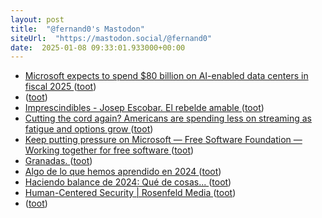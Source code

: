 ```yaml
---
layout: post
title:  "@fernand0's Mastodon"
siteUrl:  "https://mastodon.social/@fernand0"
date:  2025-01-08 09:33:01.933000+00:00
---
```

*  [Microsoft expects to spend $80 billion on AI-enabled data centers in fiscal 2025 ](https://www.cnbc.com/2025/01/03/microsoft-expects-to-spend-80-billion-on-ai-data-centers-in-fy-2025.htm) ([toot](https://mastodon.social/@fernand0/113792043052694950))
*  [ ](https://masto.es/@aperalesf) ([toot](https://mastodon.social/@fernand0/113792019976342300))
*  [Imprescindibles - Josep Escobar. El rebelde amable ](https://www.rtve.es/play/videos/imprescindibles/imprescindibles-josep-escobar-rebelde-amable/16386795) ([toot](https://mastodon.social/@fernand0/113791074609008880))
*  [Cutting the cord again? Americans are spending less on streaming as fatigue and options grow ](https://www.techspot.com/news/106175-cutting-cord-again-americans-spending-less-streaming-fatigue.htm) ([toot](https://mastodon.social/@fernand0/113790442342297834))
*  [Keep putting pressure on Microsoft — Free Software Foundation — Working together for free software ](https://www.fsf.org/blogs/community/keep-putting-pressure-on-microsof) ([toot](https://mastodon.social/@fernand0/113788405236476749))
*  [Granadas. ](https://avecesunafoto.wordpress.com/2025/01/07/granadas) ([toot](https://mastodon.social/@fernand0/113788265586471928))
*  [Algo de lo que hemos aprendido en 2024 ](https://blog.agirregabiria.net/2024/12/todo-lo-que-hemos-aprendido-en-2024.htm) ([toot](https://mastodon.social/@fernand0/113788243867889532))
*  [Haciendo balance de 2024: Qué de cosas... ](https://www.elladodelmal.com/2024/12/haciendo-balance-de-2024-que-de-cosas.htm) ([toot](https://mastodon.social/@fernand0/113787946432891799))
*  [Human-Centered Security \| Rosenfeld Media ](https://rosenfeldmedia.com/books/human-centered-security) ([toot](https://mastodon.social/@fernand0/113787866372733902))
*  [ ](https://mastodon.social/@vrruiz) ([toot](https://mastodon.social/@fernand0/113787509368209454))
